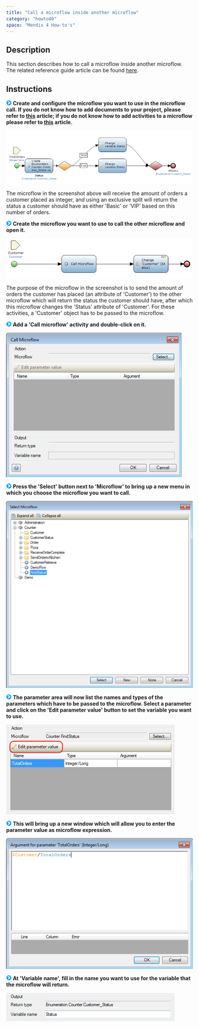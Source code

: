 ```yaml
---
title: "Call a microflow inside another microflow"
category: "howto40"
space: "Mendix 4 How-to's"
---
```

## Description

This section describes how to call a microflow inside another microflow. The related reference guide article can be found [here](/refguide4/microflow-call).

## Instructions

![](attachments/819203/917932.png) **Create and configure the microflow you want to use in the microflow call. If you do not know how to add documents to your project, please refer to [this](add-documents-to-a-module) article; if you do not know how to add activities to a microflow please refer to [this](add-an-activity-to-a-microflow) article.**

![](attachments/2621593/2752906.png)

The microflow in the screenshot above will receive the amount of orders a customer placed as integer, and using an exclusive split will return the status a customer should have as either 'Basic' or 'VIP' based on this number of orders.

![](attachments/819203/917932.png) **Create the microflow you want to use to call the other microflow and open it.**

![](attachments/2621593/2752905.png)

The purpose of the microflow in the screenshot is to send the amount of orders the customer has placed (an attribute of 'Customer') to the other microflow which will return the status the customer should have, after which this microflow changes the 'Status' attribute of 'Customer'. For these activities, a 'Customer' object has to be passed to the microflow.

![](attachments/819203/917932.png) **Add a 'Call microflow' activity and double-click on it.**

![](attachments/2621593/2752908.png)

![](attachments/819203/917932.png) **Press the 'Select' button next to 'Microflow' to bring up a new menu in which you choose the microflow you want to call.**

![](attachments/2621593/2752903.png)

![](attachments/819203/917932.png) **The parameter area will now list the names and types of the parameters which have to be passed to the microflow. Select a parameter and click on the 'Edit parameter value' button to set the variable you want to use.**

![](attachments/2621593/2752904.png)

![](attachments/819203/917932.png) **This will bring up a new window which will allow you to enter the parameter value as microflow expression.**

![](attachments/2621593/2752907.png)

![](attachments/819203/917932.png) **At 'Variable name', fill in the name you want to use for the variable that the microflow will return.**

![](attachments/2621593/2752910.png)
